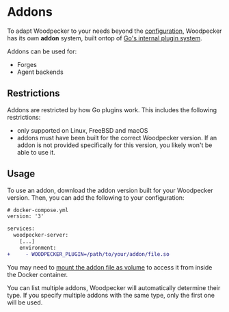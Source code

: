 # Addons

To adapt Woodpecker to your needs beyond the [configuration](../10-server-config.md), Woodpecker has its own **addon** system, built ontop of [Go's internal plugin system](https://go.dev/pkg/plugin).

Addons can be used for:

- Forges
- Agent backends

## Restrictions

Addons are restricted by how Go plugins work. This includes the following restrictions:

- only supported on Linux, FreeBSD and macOS
- addons must have been built for the correct Woodpecker version. If an addon is not provided specifically for this version, you likely won't be able to use it.

## Usage

To use an addon, download the addon version built for your Woodpecker version. Then, you can add the following to your configuration:

```diff
# docker-compose.yml
version: '3'

services:
  woodpecker-server:
    [...]
    environment:
+     - WOODPECKER_PLUGIN=/path/to/your/addon/file.so
```

You may need to [mount the addon file as volume](https://docs.docker.com/storage/volumes/#create-and-manage-volumes) to access it from inside the Docker container.

You can list multiple addons, Woodpecker will automatically determine their type. If you specify multiple addons with the same type, only the first one will be used.
